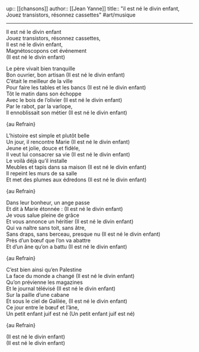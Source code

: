 up:: [[chansons]]
author:: [[Jean Yanne]]
title:: "il est né le divin enfant, Jouez transistors, résonnez cassettes"
#art/musique 

---

Il est né le divin enfant  
Jouez transistors, résonnez cassettes,  
Il est né le divin enfant,  
Magnétoscopons cet événement  
(Il est né le divin enfant)  
  
Le père vivait bien tranquille  
Bon ouvrier, bon artisan (Il est né le divin enfant)  
C’était le meilleur de la ville  
Pour faire les tables et les bancs (Il est né le divin enfant)  
Tôt le matin dans son échoppe  
Avec le bois de l’olivier (Il est né le divin enfant)  
Par le rabot, par la varlope,  
Il ennoblissait son métier (Il est né le divin enfant)  
  
{au Refrain}  
  
L’histoire est simple et plutôt belle  
Un jour, il rencontre Marie (Il est né le divin enfant)  
Jeune et jolie, douce et fidèle,  
Il veut lui consacrer sa vie (Il est né le divin enfant)  
Le voilà déjà qu’il installe  
Meubles et tapis dans sa maison (Il est né le divin enfant)  
Il repeint les murs de sa salle  
Et met des plumes aux édredons (Il est né le divin enfant)  
  
{au Refrain}  
  
Dans leur bonheur, un ange passe  
Et dit à Marie étonnée : (Il est né le divin enfant)  
Je vous salue pleine de grâce  
Et vous annonce un héritier (Il est né le divin enfant)  
Qui va naître sans toit, sans âtre,  
Sans draps, sans berceau, presque nu (Il est né le divin enfant)  
Près d’un bœuf que l’on va abattre  
Et d’un âne qu’on a battu (Il est né le divin enfant)  
  
{au Refrain}  
  
C’est bien ainsi qu’en Palestine  
La face du monde a changé (Il est né le divin enfant)  
Qu’on prévienne les magazines  
Et le journal télévisé (Il est né le divin enfant)  
Sur la paille d’une cabane  
Et sous le ciel de Galilée, (Il est né le divin enfant)  
Ce jour entre le bœuf et l’âne,  
Un petit enfant juif est né (Un petit enfant juif est né)  
  
{au Refrain}  
  
(Il est né le divin enfant)  
(Il est né le divin enfant)


